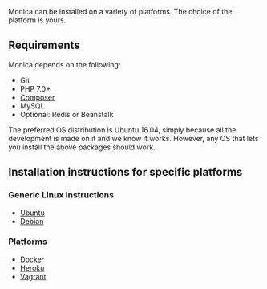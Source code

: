 Monica can be installed on a variety of platforms. The choice of the platform is yours.

## Requirements

Monica depends on the following:

* Git
* PHP 7.0+
* [Composer](https://getcomposer.org/)
* MySQL
* Optional: Redis or Beanstalk

The preferred OS distribution is Ubuntu 16.04, simply because all the development is made on it and we know it works. However, any OS that lets you install the above packages should work.

## Installation instructions for specific platforms

### Generic Linux instructions

* [Ubuntu](Installing-Monica-on-Ubuntu)
* [Debian](Installing-Monica-on-Debian)

### Platforms

* [Docker](Installing-Monica-on-Docker)
* [Heroku](Installing-Monica-on-Heroku)
* [Vagrant](Installing-Monica-on-Vagrant)